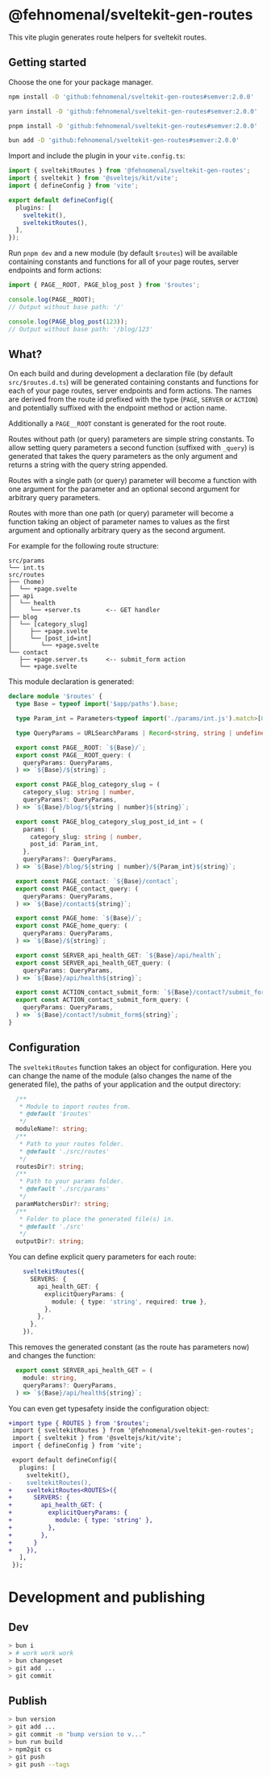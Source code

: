 # @fehnomenal/sveltekit-gen-routes

This vite plugin generates route helpers for sveltekit routes.

## Getting started

Choose the one for your package manager.

```sh
npm install -D 'github:fehnomenal/sveltekit-gen-routes#semver:2.0.0'
```

```sh
yarn install -D 'github:fehnomenal/sveltekit-gen-routes#semver:2.0.0'
```

```sh
pnpm install -D 'github:fehnomenal/sveltekit-gen-routes#semver:2.0.0'
```

```sh
bun add -D 'github:fehnomenal/sveltekit-gen-routes#semver:2.0.0'
```

Import and include the plugin in your `vite.config.ts`:

```ts
import { sveltekitRoutes } from '@fehnomenal/sveltekit-gen-routes';
import { sveltekit } from '@sveltejs/kit/vite';
import { defineConfig } from 'vite';

export default defineConfig({
  plugins: [
    sveltekit(),
    sveltekitRoutes(),
  ],
});
```

Run `pnpm dev` and a new module (by default `$routes`) will be available containing constants and functions for all of your page routes, server endpoints and form actions:

```ts
import { PAGE__ROOT, PAGE_blog_post } from '$routes';

console.log(PAGE__ROOT);
// Output without base path: '/'

console.log(PAGE_blog_post(123));
// Output without base path: '/blog/123'
```

## What?

On each build and during development a declaration file (by default `src/$routes.d.ts`) will be generated containing constants and functions for each of your page routes, server endpoints and form actions.
The names are derived from the route id prefixed with the type (`PAGE`, `SERVER` or `ACTION`) and potentially suffixed with the endpoint method or action name.

Additionally a `PAGE__ROOT` constant is generated for the root route.

Routes without path (or query) parameters are simple string constants. To allow setting query parameters a second function (suffixed with `_query`) is generated that takes the query parameters as the only argument and returns a string with the query string appended.

Routes with a single path (or query) parameter will become a function with one argument for the parameter and an optional second argument for arbitrary query parameters.

Routes with more than one path (or query) parameter will become a function taking an object of parameter names to values as the first argument and optionally arbitrary query as the second argument.

For example for the following route structure:

```
src/params
└── int.ts
src/routes
├── (home)
│  └── +page.svelte
├── api
│  └── health
│     └── +server.ts       <-- GET handler
├── blog
│  └── [category_slug]
│     ├── +page.svelte
│     └── [post_id=int]
│        └── +page.svelte
└── contact
   ├── +page.server.ts     <-- submit_form action
   └── +page.svelte
```

This module declaration is generated:

```ts
declare module '$routes' {
  type Base = typeof import('$app/paths').base;

  type Param_int = Parameters<typeof import('./params/int.js').match>[0];

  type QueryParams = URLSearchParams | Record<string, string | undefined> | [string, string | undefined][];

  export const PAGE__ROOT: `${Base}/`;
  export const PAGE__ROOT_query: (
    queryParams: QueryParams,
  ) => `${Base}/${string}`;

  export const PAGE_blog_category_slug = (
    category_slug: string | number,
    queryParams?: QueryParams,
  ) => `${Base}/blog/${string | number}${string}`;

  export const PAGE_blog_category_slug_post_id_int = (
    params: {
      category_slug: string | number,
      post_id: Param_int,
    },
    queryParams?: QueryParams,
  ) => `${Base}/blog/${string | number}/${Param_int}${string}`;

  export const PAGE_contact: `${Base}/contact`;
  export const PAGE_contact_query: (
    queryParams: QueryParams,
  ) => `${Base}/contact${string}`;

  export const PAGE_home: `${Base}/`;
  export const PAGE_home_query: (
    queryParams: QueryParams,
  ) => `${Base}/${string}`;

  export const SERVER_api_health_GET: `${Base}/api/health`;
  export const SERVER_api_health_GET_query: (
    queryParams: QueryParams,
  ) => `${Base}/api/health${string}`;

  export const ACTION_contact_submit_form: `${Base}/contact?/submit_form`;
  export const ACTION_contact_submit_form_query: (
    queryParams: QueryParams,
  ) => `${Base}/contact?/submit_form${string}`;
}
```

## Configuration

The `sveltekitRoutes` function takes an object for configuration. Here you can change the name of the module (also changes the name of the generated file), the paths of your application and the output directory:

```ts
  /**
   * Module to import routes from.
   * @default '$routes'
   */
  moduleName?: string;
  /**
   * Path to your routes folder.
   * @default './src/routes'
   */
  routesDir?: string;
  /**
   * Path to your params folder.
   * @default './src/params'
   */
  paramMatchersDir?: string;
  /**
   * Folder to place the generated file(s) in.
   * @default './src'
   */
  outputDir?: string;
```

You can define explicit query parameters for each route:

```ts
    sveltekitRoutes({
      SERVERS: {
        api_health_GET: {
          explicitQueryParams: {
            module: { type: 'string', required: true },
          },
        },
      },
    }),
```

This removes the generated constant (as the route has parameters now) and changes the function:

```ts
  export const SERVER_api_health_GET = (
    module: string,
    queryParams?: QueryParams,
  ) => `${Base}/api/health${string}`;
```

You can even get typesafety inside the configuration object:

```diff
+import type { ROUTES } from '$routes';
 import { sveltekitRoutes } from '@fehnomenal/sveltekit-gen-routes';
 import { sveltekit } from '@sveltejs/kit/vite';
 import { defineConfig } from 'vite';

 export default defineConfig({
   plugins: [
     sveltekit(),
-    sveltekitRoutes(),
+    sveltekitRoutes<ROUTES>({
+      SERVERS: {
+        api_health_GET: {
+          explicitQueryParams: {
+            module: { type: 'string' },
+          },
+        },
+      }
+    }),
   ],
 });
```

# Development and publishing

## Dev

```sh
> bun i
> # work work work
> bun changeset
> git add ...
> git commit
```

## Publish

```sh
> bun version
> git add ...
> git commit -m "bump version to v..."
> bun run build
> npm2git cs
> git push
> git push --tags
```

